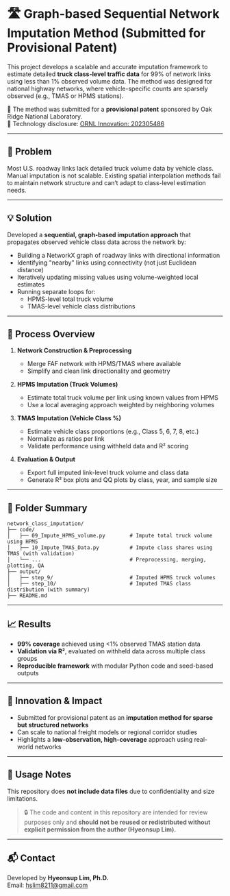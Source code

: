# 🛣️ Graph-based Sequential Network Imputation Method (Submitted for Provisional Patent)

This project develops a scalable and accurate imputation framework to estimate detailed **truck class-level traffic data** for 99% of network links using less than 1% observed volume data. The method was designed for national highway networks, where vehicle-specific counts are sparsely observed (e.g., TMAS or HPMS stations).

🔬 The method was submitted for a **provisional patent** sponsored by Oak Ridge National Laboratory.  
📄 Technology disclosure: [ORNL Innovation: 202305486](https://www.ornl.gov/technology/202305486)

---

## 🧠 Problem

Most U.S. roadway links lack detailed truck volume data by vehicle class. Manual imputation is not scalable. Existing spatial interpolation methods fail to maintain network structure and can’t adapt to class-level estimation needs.

---

## 💡 Solution

Developed a **sequential, graph-based imputation approach** that propagates observed vehicle class data across the network by:
- Building a NetworkX graph of roadway links with directional information
- Identifying "nearby" links using connectivity (not just Euclidean distance)
- Iteratively updating missing values using volume-weighted local estimates
- Running separate loops for:
  - HPMS-level total truck volume
  - TMAS-level vehicle class distributions

---

## 🔁 Process Overview

1. **Network Construction & Preprocessing**
   - Merge FAF network with HPMS/TMAS where available
   - Simplify and clean link directionality and geometry

2. **HPMS Imputation (Truck Volumes)**
   - Estimate total truck volume per link using known values from HPMS
   - Use a local averaging approach weighted by neighboring volumes

3. **TMAS Imputation (Vehicle Class %)**
   - Estimate vehicle class proportions (e.g., Class 5, 6, 7, 8, etc.)
   - Normalize as ratios per link
   - Validate performance using withheld data and R² scoring

4. **Evaluation & Output**
   - Export full imputed link-level truck volume and class data
   - Generate R² box plots and QQ plots by class, year, and sample size

---

## 📂 Folder Summary

```
network_class_imputation/
├── code/
│   ├── 09_Impute_HPMS_volume.py        # Impute total truck volume using HPMS
│   ├── 10_Impute_TMAS_Data.py          # Impute class shares using TMAS (with validation)
│   └── ...                             # Preprocessing, merging, plotting, QA
├── output/
│   ├── step_9/                         # Imputed HPMS truck volumes
│   ├── step_10/                        # Imputed TMAS class distribution (with summary)
├── README.md
```

---

## 📈 Results

- **99% coverage** achieved using <1% observed TMAS station data
- **Validation via R²**, evaluated on withheld data across multiple class groups
- **Reproducible framework** with modular Python code and seed-based outputs

---

## 🔬 Innovation & Impact

- Submitted for provisional patent as an **imputation method for sparse but structured networks**
- Can scale to national freight models or regional corridor studies
- Highlights a **low-observation, high-coverage** approach using real-world networks

---

## 🚀 Usage Notes

This repository does **not include data files** due to confidentiality and size limitations.

> 🔒 The code and content in this repository are intended for review purposes only and **should not be reused or redistributed without explicit permission from the author (Hyeonsup Lim).**

---

## 📬 Contact

Developed by **Hyeonsup Lim, Ph.D.**  
Email: hslim8211@gmail.com  

